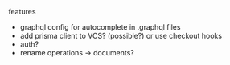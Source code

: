 features

- graphql config for autocomplete in .graphql files
- add prisma client to VCS? (possible?) or use checkout hooks
- auth?
- rename operations -> documents?
